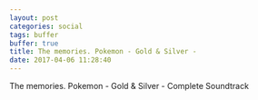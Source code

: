 ```yaml
---
layout: post
categories: social
tags: buffer
buffer: true
title: The memories. Pokemon - Gold & Silver - 
date: 2017-04-06 11:28:40
---
```

The memories. Pokemon - Gold & Silver - Complete Soundtrack
